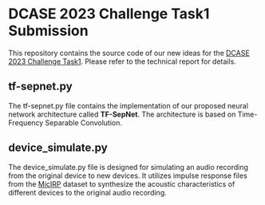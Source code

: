 # DCASE 2023 Challenge Task1 Submission
This repository contains the source code of our new ideas for the [DCASE 2023 Challenge Task1](https://dcase.community/challenge2023/task-low-complexity-acoustic-scene-classification). Please refer to the technical report for details.
## tf-sepnet.py
The tf-sepnet.py file contains the implementation of our proposed neural network architecture called **TF-SepNet**. The architecture is based on Time-Frequency Separable Convolution.
## device_simulate.py
The device_simulate.py file is designed for simulating an audio recording from the original device to new devices. It utilizes impulse response files from the [MicIRP](http://micirp.blogspot.com/?m=1) dataset to synthesize the acoustic characteristics of different devices to the original audio recording.
